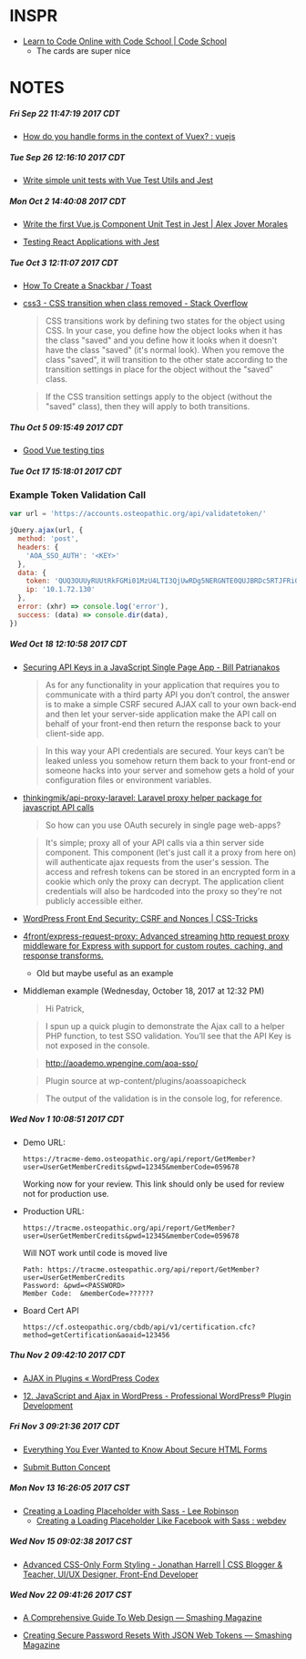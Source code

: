# INSPR
* [Learn to Code Online with Code School | Code School](https://www.codeschool.com/)
    * The cards are super nice

# NOTES
##### Fri Sep 22 11:47:19 2017 CDT
* [How do you handle forms in the context of Vuex? : vuejs](https://www.reddit.com/r/vuejs/comments/5lbw9b/how_do_you_handle_forms_in_the_context_of_vuex/)

##### Tue Sep 26 12:16:10 2017 CDT
* [Write simple unit tests with Vue Test Utils and Jest](https://medium.com/@edward.yerburgh/simple-unit-tests-with-vue-test-utils-and-jest-c384d7abc321)

##### Mon Oct  2 14:40:08 2017 CDT
* [Write the first Vue.js Component Unit Test in Jest | Alex Jover Morales](https://alexjoverm.github.io/2017/08/21/Write-the-first-Vue-js-Component-Unit-Test-in-Jest/)

* [Testing React Applications with Jest](https://auth0.com/blog/testing-react-applications-with-jest/)

##### Tue Oct  3 12:11:07 2017 CDT
* [How To Create a Snackbar / Toast](https://www.w3schools.com/howto/howto_js_snackbar.asp)

* [css3 - CSS transition when class removed - Stack Overflow](https://stackoverflow.com/questions/9509002/css-transition-when-class-removed)

    > CSS transitions work by defining two states for the object using CSS. In your case, you define how the object looks when it has the class "saved" and you define how it looks when it doesn't have the class "saved" (it's normal look). When you remove the class "saved", it will transition to the other state according to the transition settings in place for the object without the "saved" class.

    > If the CSS transition settings apply to the object (without the "saved" class), then they will apply to both transitions.


##### Thu Oct  5 09:15:49 2017 CDT
* [Good Vue testing tips](https://eddyerburgh.me/)

##### Tue Oct 17 15:18:01 2017 CDT
### Example Token Validation Call
```javascript
var url = 'https://accounts.osteopathic.org/api/validatetoken/'

jQuery.ajax(url, {
  method: 'post',
  headers: {
    'AOA_SSO_AUTH': '<KEY>'
  },
  data: {
    token: 'QUQ3OUUyRUUtRkFGMi01MzU4LTI3QjUwRDg5NERGNTE0QUJBRDc5RTJFRi05NTkyLTNGNUQtNTRBQUIwNzNGQjZEQUQ0NEFENzlFMkYwLTk3QkQtNjI5OC1DRTQ5OUJDQUYyNjQ0N0Iw',
    ip: '10.1.72.130'
  },
  error: (xhr) => console.log('error'),
  success: (data) => console.dir(data),
})
```

##### Wed Oct 18 12:10:58 2017 CDT
* [Securing API Keys in a JavaScript Single Page App - Bill Patrianakos](http://billpatrianakos.me/blog/2016/02/15/securing-api-keys-in-a-javascript-single-page-app/)

    >As for any functionality in your application that requires you to communicate with a third party API you don’t control, the answer is to make a simple CSRF secured AJAX call to your own back-end and then let your server-side application make the API call on behalf of your front-end then return the response back to your client-side app.
    
    >In this way your API credentials are secured. Your keys can’t be leaked unless you somehow return them back to your front-end or someone hacks into your server and somehow gets a hold of your configuration files or environment variables.


* [thinkingmik/api-proxy-laravel: Laravel proxy helper package for javascript API calls](https://github.com/thinkingmik/api-proxy-laravel)

    > So how can you use OAuth securely in single page web-apps?
    
    > It's simple; proxy all of your API calls via a thin server side component. This component (let's just call it a proxy from here on) will authenticate ajax requests from the user's session. The access and refresh tokens can be stored in an encrypted form in a cookie which only the proxy can decrypt. The application client credentials will also be hardcoded into the proxy so they're not publicly accessible either.


* [WordPress Front End Security: CSRF and Nonces | CSS-Tricks](https://css-tricks.com/wordpress-front-end-security-csrf-and-nonces/)


* [4front/express-request-proxy: Advanced streaming http request proxy middleware for Express with support for custom routes, caching, and response transforms.](https://github.com/4front/express-request-proxy)
    * Old but maybe useful as an example

* Middleman example (Wednesday, October 18, 2017 at 12:32 PM)
    > Hi Patrick,
     
    > I spun up a quick plugin to demonstrate the Ajax call to a helper PHP function, to test SSO validation. You’ll see that the API Key is not exposed in the console.
     
    > http://aoademo.wpengine.com/aoa-sso/
     
    > Plugin source at wp-content/plugins/aoassoapicheck
     
    > The output of the validation is in the console log, for reference.

##### Wed Nov  1 10:08:51 2017 CDT
* Demo URL:
    ```
    https://tracme-demo.osteopathic.org/api/report/GetMember?user=UserGetMemberCredits&pwd=12345&memberCode=059678
    ```
    Working now for your review.  This link should only be used for review not for production use.
 
* Production URL: 
    ```
    https://tracme.osteopathic.org/api/report/GetMember?user=UserGetMemberCredits&pwd=12345&memberCode=059678
    ``` 
    Will NOT work until code is moved live
 
    ```
    Path: https://tracme.osteopathic.org/api/report/GetMember?user=UserGetMemberCredits
    Password: &pwd=<PASSWORD>
    Member Code:  &memberCode=??????
    ``` 

* Board Cert API
    ```
    https://cf.osteopathic.org/cbdb/api/v1/certification.cfc?method=getCertification&aoaid=123456
    ```


##### Thu Nov  2 09:42:10 2017 CDT
* [AJAX in Plugins « WordPress Codex](https://codex.wordpress.org/AJAX_in_Plugins)

* [12. JavaScript and Ajax in WordPress - Professional WordPress® Plugin Development](https://www.safaribooksonline.com/library/view/professional-wordpress-plugin/9780470916223/ch12.html)


##### Fri Nov  3 09:21:36 2017 CDT
* [Everything You Ever Wanted to Know About Secure HTML Forms](https://twilioinc.wpengine.com/2017/09/everything-you-ever-wanted-to-know-about-secure-html-forms.html)

* [Submit Button Concept](https://codepen.io/TazTheManiac/pen/mqVeWW)

##### Mon Nov 13 16:26:05 2017 CST
* [Creating a Loading Placeholder with Sass - Lee Robinson](https://www.leejamesrobinson.com/blog/loading-placeholder-with-sass/)
    * [Creating a Loading Placeholder Like Facebook with Sass : webdev](https://www.reddit.com/r/webdev/comments/7ci3q7/creating_a_loading_placeholder_like_facebook_with/)

##### Wed Nov 15 09:02:38 2017 CST 
* [Advanced CSS-Only Form Styling - Jonathan Harrell | CSS Blogger & Teacher, UI/UX Designer, Front-End Developer](https://jonathan-harrell.com/advanced-css-form-styling/)

##### Wed Nov 22 09:41:26 2017 CST 
* [A Comprehensive Guide To Web Design — Smashing Magazine](https://www.smashingmagazine.com/2017/11/comprehensive-guide-web-design/)

* [Creating Secure Password Resets With JSON Web Tokens — Smashing Magazine](https://www.smashingmagazine.com/2017/11/safe-password-resets-with-json-web-tokens/)
